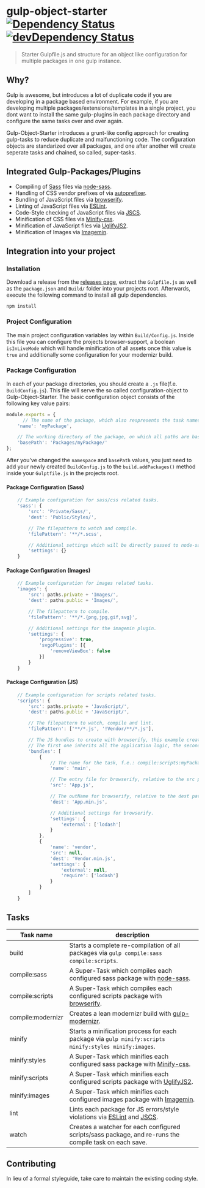 # gulp-object-starter [![Dependency Status](https://david-dm.org/Inkdpixels/gulp-object-starter.svg)](https://david-dm.org/Inkdpixels/gulp-object-starter) [![devDependency Status](https://david-dm.org/Inkdpixels/gulp-object-starter/dev-status.svg)](https://david-dm.org/Inkdpixels/gulp-object-starter#info=devDependencies)

> Starter Gulpfile.js and structure for an object like configuration for multiple packages in one gulp instance.

## Why?
Gulp is awesome, but introduces a lot of duplicate code if you are developing in a package based environment.
For example, if you are developing multiple packages/extensions/templates in a single project, you dont want to install the same gulp-plugins in each package directory and configure the same tasks over and over again.  

Gulp-Object-Starter introduces a grunt-like config approach for creating gulp-tasks to reduce duplicate and malfunctioning code. The configuration objects are standarized over all packages, and one after another will create seperate tasks and chained, so called, super-tasks.

## Integrated Gulp-Packages/Plugins

* Compiling of [Sass](http://sass-lang.com/) files via [node-sass](https://github.com/sass/node-sass).
* Handling of CSS vendor prefixes of via [autoprefixer](https://github.com/postcss/autoprefixer).
* Bundling of JavaScript files via [browserify](http://browserify.org/).
* Linting of JavaScript files via [ESLint](http://eslint.org/).
* Code-Style checking of JavaScript files via [JSCS](http://jscs.info/).
* Minification of CSS files via [Minify-css](https://github.com/jonathanepollack/gulp-minify-css).
* Minification of JavaScript files via [UglifyJS2](https://github.com/mishoo/UglifyJS2).
* Minification of Images via [Imagemin](https://github.com/imagemin/imagemin).

## Integration into your project
### Installation
Download a release from the [releases page](https://github.com/Inkdpixels/WebFontJSONLoader/releases), extract the `Gulpfile.js` as well as the `package.json` and `Build/` folder into your projects root.
Afterwards, execute the following command to install all gulp dependencies.
```shell
npm install
```

### Project Configuration
The main project configuration variables lay within `Build/Config.js`. Inside this file you can configure the projects browser-support, a boolean `isInLiveMode` which will handle minification of all assets once this value is `true` and additionally some configuration for your modernizr build.

### Package Configuration
In each of your package directories, you should create a `.js` file(f.e. `BuildConfig.js`). 
This file will serve the so called configuration-object to Gulp-Object-Starter. 
The basic configuration object consists of the following key value pairs:
```javascript
module.exports = {
      // The name of the package, which also respresents the task namespace.
    'name': 'myPackage',

    // The working directory of the package, on which all paths are based upon.
    'basePath': 'Packages/myPackage/'
};
```

After you've changed the `namespace` and `basePath` values, you just need to add your newly created `BuildConfig.js` to the `build.addPackages()` method inside your `Gulptfile.js` in the projects root.

#### Package Configuration (Sass)
```javascript
    // Example configuration for sass/css related tasks.
    'sass': {
        'src': 'Private/Sass/',
        'dest': 'Public/Styles/',

        // The filepattern to watch and compile.
        'filePattern': '**/*.scss',

        // Additional settings which will be directly passed to node-sass.
        'settings': {}
    }
```

#### Package Configuration (Images)
```javascript
    // Example configuration for images related tasks.
    'images': {
        'src': paths.private + 'Images/',
        'dest': paths.public + 'Images/',

        // The filepattern to compile.
        'filePattern': '**/*.{png,jpg,gif,svg}',

        // Additional settings for the imagemin plugin.
        'settings': {
            'progressive': true,
            'svgoPlugins': [{
                'removeViewBox': false
            }]
        }
    }
```

#### Package Configuration (JS)
```javascript
    // Example configuration for scripts related tasks.
    'scripts': {
        'src': paths.private + 'JavaScript/',
        'dest': paths.public + 'JavaScript/',

        // The filepattern to watch, compile and lint.
        'filePattern': ['**/*.js', '!Vendor/**/*.js'],

        // The JS bundles to create with browserify, this example creates 2 bundles;
        // The first one inherits all the application logic, the second one bundles all vendor dependencies for faster build times.
        'bundles': [
            {
                // The name for the task, f.e.: compile:scripts:myPackage:main
                'name': 'main',

                // The entry file for browserify, relative to the src path described above.
                'src': 'App.js',

                // The outName for browserify, relative to the dest path described above.
                'dest': 'App.min.js',

                // Additional settings for browserify.
                'settings': {
                    'external': ['lodash']
                }
            },
            {
                'name': 'vendor',
                'src': null,
                'dest': 'Vendor.min.js',
                'settings': {
                    'external': null,
                    'require': ['lodash']
                }
            }
        ]
    }
```


## Tasks
| Task name                    | description                                                                                                                       |
| ---------------------------- | --------------------------------------------------------------------------------------------------------------------------------- |
| build                        | Starts a complete re-compilation of all packages via `gulp compile:sass compile:scripts`.                                         |
| compile:sass                 | A Super-Task which compiles each configured sass package with [node-sass](https://github.com/sass/node-sass).                     |
| compile:scripts              | A Super-Task which compiles each configured scripts package with [browserify](http://browserify.org/).                            |
| compile:modernizr            | Creates a lean modernizr build with [gulp-modernizr](https://github.com/doctyper/gulp-modernizr).                                 |
| minify                       | Starts a minification process for each package via `gulp minify:scripts minify:styles minify:images`.                             |
| minify:styles                | A Super-Task which minifies each configured sass package with [Minify-css](https://github.com/jonathanepollack/gulp-minify-css).  |
| minify:scripts               | A Super-Task which minifies each configured scripts package with [UglifyJS2](https://github.com/mishoo/UglifyJS2).                |
| minify:images                | A Super-Task which minifies each configured images package with [Imagemin](https://github.com/imagemin/imagemin).                 |
| lint                         | Lints each package for JS errors/style violations via [ESLint](http://eslint.org/) and [JSCS](http://jscs.info/).                 |
| watch                        | Creates a watcher for each configured scripts/sass package, and re-runs the compile task on each save.                            |


## Contributing
In lieu of a formal styleguide, take care to maintain the existing coding style.
